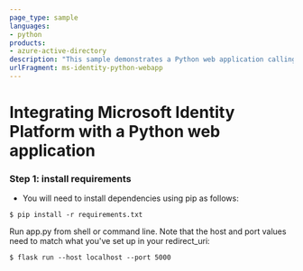 ```yaml
---
page_type: sample
languages:
- python
products:
- azure-active-directory
description: "This sample demonstrates a Python web application calling a Microsoft Graph that is secured using Azure Active Directory and send email."
urlFragment: ms-identity-python-webapp
---
```

# Integrating Microsoft Identity Platform with a Python web application


### Step 1: install requirements

- You will need to install dependencies using pip as follows:
```Shell
$ pip install -r requirements.txt
```

Run app.py from shell or command line. Note that the host and port values need to match what you've set up in your redirect_uri:

```Shell
$ flask run --host localhost --port 5000
```